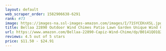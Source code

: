 ```yaml
---
layout: default 
﻿web_scraper_order: 1582906638-6291
rank: #73
image: https://images-na.ssl-images-amazon.com/images/I/71SYCEKnXSL.jpg
title: Bellaa 22890 Outdoor Wind Chimes Patio Lawn Garden Unique Wind Chimes Hanging Capiz…
url: https://www.amazon.com/Bellaa-22890-Capiz-Wind-Chime/dp/B0141QO1Q2/ref=zg_mw_home-garden_73?_encoding=UTF8&psc=1&refRID=VNAFRWV2J3PCK3AH2E7B
reviews: 4.5 out of 5 stars
price: $11.50 - $24.91
---
```

